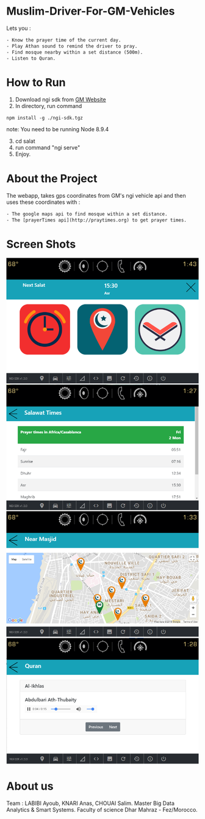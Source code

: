 # Muslim-Driver-For-GM-Vehicles

Lets you :
	
	- Know the prayer time of the current day. 
	- Play Athan sound to remind the driver to pray.
	- Find mosque nearby within a set distance (500m).
	- Listen to Quran.

# How to Run

1. Download ngi sdk from [GM Website](https://developer.gm.com/ngi/downloads)
2. In directory, run command

```
npm install -g ./ngi-sdk.tgz
```
note: You need to be running Node 8.9.4

3. cd salat
4. run command "ngi serve"
5. Enjoy.



# About the Project

The webapp, takes gps coordinates from GM's ngi vehicle api and then uses these coordinates with :

	- The google maps api to find mosque within a set distance.
	- The [prayerTimes api](http://praytimes.org) to get prayer times.


# Screen Shots

![index](./index.png)
![prayertimes](./prayer_times.png)
![map](./map.png)
![quran](./quran.png)

# About us
Team : LABIBI Ayoub, KNARI Anas, CHOUAI Salim.
Master Big Data Analytics & Smart Systems.
Faculty of science Dhar Mahraz - Fez/Morocco.

